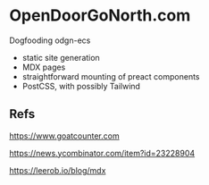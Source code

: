 # OpenDoorGoNorth.com

Dogfooding odgn-ecs

- static site generation
- MDX pages
- straightforward mounting of preact components
- PostCSS, with possibly Tailwind


## Refs

https://www.goatcounter.com

https://news.ycombinator.com/item?id=23228904

https://leerob.io/blog/mdx

